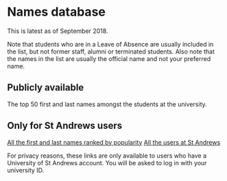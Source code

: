 # Names database
This is latest as of September 2018.

Note that students who are in a Leave of Absence are usually included in the list, but not former staff, alumni or terminated students. Also note that the names in the list are usually the official name and not your preferred name.
## Publicly available
The top 50 first and last names amongst the students at the university.
## Only for St Andrews users
[All the first and last names ranked by popularity](https://universityofstandrews907-my.sharepoint.com/:x:/g/personal/dm282_st-andrews_ac_uk/EcDdwTgLju1BpB9oYyaAn0UBPJIYI0A7HFZE9hPxDOmhqQ?e=xnShnv)
[All the users at St Andrews](https://universityofstandrews907-my.sharepoint.com/:x:/g/personal/dm282_st-andrews_ac_uk/EQs6QBtazUtMjPia0E-DmSIBcbnXxF1NCzbxOD2q2vbTJA?e=DFdmdV)

For privacy reasons, these links are only available to users who have a University of St Andrews account. You will be asked to log in with your university ID.

